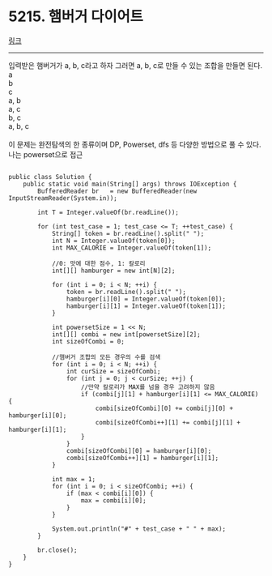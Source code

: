 # 5215. 햄버거 다이어트
[링크](https://www.swexpertacademy.com/main/code/problem/problemDetail.do?contestProbId=AWT-lPB6dHUDFAVT)
<hr />
입력받은 햄버거가 a, b, c라고 하자 그러면 a, b, c로 만들 수 있는 조합을 만들면 된다.<br />
a<br/>
b<br/>
c<br/>
a, b<br/>
a, c<br/>
b, c<br/>
a, b, c<br/>
<br />
이 문제는 완전탐색의 한 종류이며 DP, Powerset, dfs 등 다양한 방법으로 풀 수 있다.<br/>
나는 powerset으로 접근<br/>

<pre><code>
public class Solution {
	public static void main(String[] args) throws IOException {
		BufferedReader br 	= new BufferedReader(new InputStreamReader(System.in));

		int T = Integer.valueOf(br.readLine());

		for (int test_case = 1; test_case <= T; ++test_case) {
			String[] token = br.readLine().split(" ");
			int N = Integer.valueOf(token[0]);
			int MAX_CALORIE = Integer.valueOf(token[1]);
			
			//0: 맛에 대한 점수, 1: 칼로리
			int[][] hamburger = new int[N][2];
			
			for (int i = 0; i < N; ++i) {
				token = br.readLine().split(" ");
				hamburger[i][0] = Integer.valueOf(token[0]);
				hamburger[i][1] = Integer.valueOf(token[1]);
			}
			
			int powersetSize = 1 << N;
	        int[][] combi = new int[powersetSize][2];
	        int sizeOfCombi = 0;
			
	        //햄버거 조합의 모든 경우의 수를 검색
			for (int i = 0; i < N; ++i) {
				int curSize = sizeOfCombi;
				for (int j = 0; j < curSize; ++j) {
					//만약 칼로리가 MAX를 넘을 경우 고려하지 않음
					if (combi[j][1] + hamburger[i][1] <= MAX_CALORIE) {
						combi[sizeOfCombi][0] += combi[j][0] + hamburger[i][0];
						combi[sizeOfCombi++][1] += combi[j][1] + hamburger[i][1];
					}
				}
				combi[sizeOfCombi][0] = hamburger[i][0];
				combi[sizeOfCombi++][1] = hamburger[i][1];
			}
			
			int max = 1;
			for (int i = 0; i < sizeOfCombi; ++i) {
				if (max < combi[i][0]) {
					max = combi[i][0];
				}
			}

			System.out.println("#" + test_case + " " + max);
		}
		
		br.close();
	}
}
</pre></code>